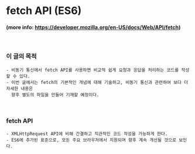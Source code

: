 # fetch API (ES6)
#### (more info: https://developer.mozilla.org/en-US/docs/Web/API/fetch)
<br/>

### 이 글의 목적
    - 비동기 통신에서 fetch API를 사용하면 비교적 쉽게 요청과 응답을 처리하는 코드를 작성할 수 있다.
    - 이번 글에서는 fetch의 기본적인 개념에 대해 기술하고, 비동기 통신과 관련하여 보다 더 자세한 내용은
      향후 별도의 파일을 만들어 기재할 예정이다.
<br/>

### fetch API
    - XMLHttpRequest API에 비해 간결하고 직관적인 코드 작성을 가능하게 한다.
    - ES6에 추가된 표준으로, 모든 주요 브라우저에서 지원되며 향후 계속 개선될 것으로 보인다.
<br/>
